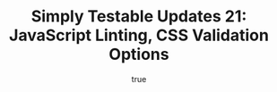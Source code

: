 ---
layout: default
title: "Simply Testable Updates 21: JavaScript Linting, CSS Validation Options"
author:
    name: Jon Cram
    url: https://github.com/webignition
newsletter:
    issue_number: 21st
    url: https://us5.campaign-archive1.com/?u=ac75e33d993d2b502e333ddd0&amp;id=678610272a
    closing_sentence: Expect the next in a perhaps week from now, December 26 2012.
    highlights:
        - Improved CSS validation options
        - Added JavaScript static analysis via JSLint
---